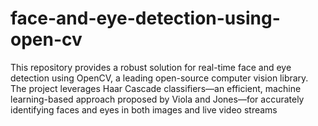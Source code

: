 # face-and-eye-detection-using-open-cv
This repository provides a robust solution for real-time face and eye detection using OpenCV, a leading open-source computer vision library. The project leverages Haar Cascade classifiers—an efficient, machine learning-based approach proposed by Viola and Jones—for accurately identifying faces and eyes in both images and live video streams
